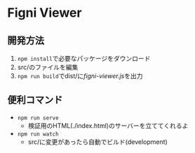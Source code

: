# Figni Viewer

## 開発方法
1. `npm install`で必要なパッケージをダウンロード
2. src/のファイルを編集
3. `npm run build`でdist/に*figni-viewer.js*を出力

## 便利コマンド
- `npm run serve`
  - 検証用のHTML(./index.html)のサーバーを立ててくれるよ
- `npm run watch`
  - src/に変更があったら自動でビルド(development)
